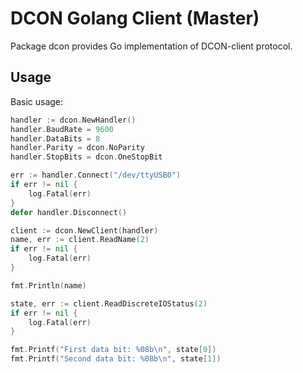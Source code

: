 # DCON Golang Client (Master)
Package dcon provides Go implementation of DCON-client protocol.

## Usage
Basic usage:

```go
handler := dcon.NewHandler()
handler.BaudRate = 9600
handler.DataBits = 8
handler.Parity = dcon.NoParity
handler.StopBits = dcon.OneStopBit

err := handler.Connect("/dev/ttyUSB0")
if err != nil {
	log.Fatal(err)
}
defer handler.Disconnect()

client := dcon.NewClient(handler)
name, err := client.ReadName(2)
if err != nil {
	log.Fatal(err)
}

fmt.Println(name)

state, err := client.ReadDiscreteIOStatus(2)
if err != nil {
	log.Fatal(err)
}

fmt.Printf("First data bit: %08b\n", state[0])
fmt.Printf("Second data bit: %08b\n", state[1])
```